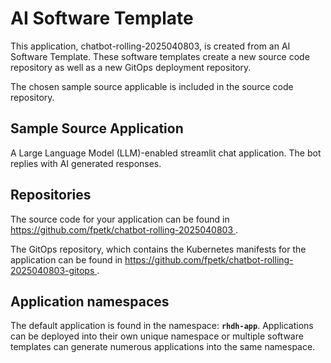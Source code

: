 # AI Software Template

This application, chatbot-rolling-2025040803, is created from an AI Software Template. These software templates create a new source code repository as well as a new GitOps deployment repository.

The chosen sample source applicable is included in the source code repository.

## Sample Source Application

A Large Language Model (LLM)-enabled streamlit chat application. The bot replies with AI generated responses.

## Repositories

The source code for your application can be found in [https://github.com/fpetk/chatbot-rolling-2025040803 ](https://github.com/fpetk/chatbot-rolling-2025040803 ).
 
The GitOps repository, which contains the Kubernetes manifests for the application can be found in 
[https://github.com/fpetk/chatbot-rolling-2025040803-gitops ](https://github.com/fpetk/chatbot-rolling-2025040803-gitops ). 

## Application namespaces 

The default application is found in the namespace: **`rhdh-app`**. Applications can be deployed into their own unique namespace or multiple software templates can generate numerous applications into the same namespace.